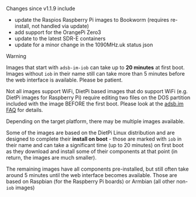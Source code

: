 Changes since v1.1.9 include
- update the Raspios Raspberry Pi images to Bookworm (requires re-install, not handled via update)
- add support for the OrangePi Zero3
- update to the latest SDR-E containers
- update for a minor change in the 1090MHz.uk status json

> [!WARNING]
> Images that start with `adsb-im-iob` can take up to **20 minutes** at first boot. Images without `iob` in their name still can take more than 5 minutes before the web interface is available. Please be patient.
>
> Not all images support WiFi, DietPi based images that do support WiFi (e.g. DietPi images for Raspberry Pi) require editing two files on the DOS partition included with the image BEFORE the first boot. Please look at the [adsb.im FAQ](https://adsb.im/faq) for details.

Depending on the target platform, there may be multiple images available.

Some of the images are based on the DietPi Linux distribution and are designed to complete their **install on boot** - those are marked with `iob` in their name and can take a significant time (up to 20 minutes) on first boot as they download and install some of their components at that point (in return, the images are much smaller).

The remaining images have all components pre-installed, but still often take around 5 minutes until the web interface becomes available. Those are based on Raspbian (for the Raspberry Pi boards) or Armbian (all other non-`iob` images)



